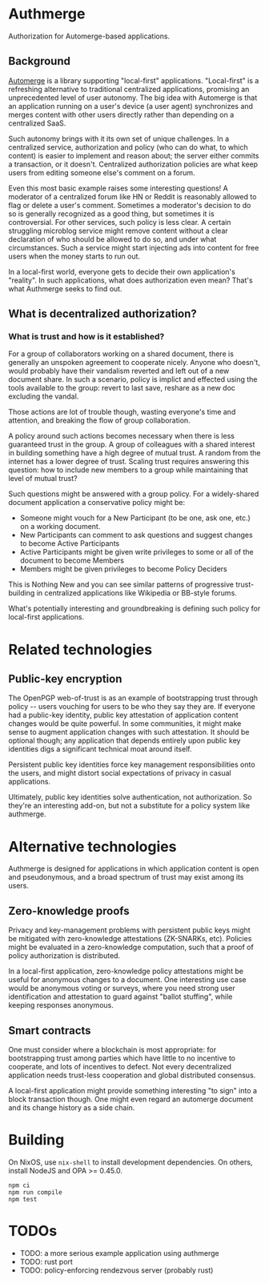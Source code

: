 # Authmerge

Authorization for Automerge-based applications.

## Background

[Automerge](https://automerge.org) is a library supporting "local-first" applications. "Local-first" is a refreshing alternative to traditional centralized applications, promising an unprecedented level of user autonomy. The big idea with Automerge is that an application running on a user's device (a user agent) synchronizes and merges content with other users directly rather than depending on a centralized SaaS.

Such autonomy brings with it its own set of unique challenges. In a centralized service, authorization and policy (who can do what, to which content) is easier to implement and reason about; the server either commits a transaction, or it doesn't. Centralized authorization policies are what keep users from editing someone else's comment on a forum.

Even this most basic example raises some interesting questions! A moderator of a centralized forum like HN or Reddit is reasonably allowed to flag or delete a user's comment. Sometimes a moderator's decision to do so is generally recognized as a good thing, but sometimes it is controversial. For other services, such policy is less clear. A certain struggling microblog service might remove content without a clear declaration of who should be allowed to do so, and under what circumstances. Such a service might start injecting ads into content for free users when the money starts to run out.

In a local-first world, everyone gets to decide their own application's "reality". In such applications, what does authorization even mean? That's what Authmerge seeks to find out.

## What is decentralized authorization?

### What is trust and how is it established?

For a group of collaborators working on a shared document, there is generally an unspoken agreement to cooperate nicely. Anyone who doesn't, would probably have their vandalism reverted and left out of a new document share. In such a scenario, policy is implict and effected using the tools available to the group: revert to last save, reshare as a new doc excluding the vandal.

Those actions are lot of trouble though, wasting everyone's time and attention, and breaking the flow of group collaboration.

A policy around such actions becomes necessary when there is less guaranteed trust in the group. A group of colleagues with a shared interest in building something have a high degree of mutual trust. A random from the internet has a lower degree of trust. Scaling trust requires answering this question: how to include new members to a group while maintaining that level of mutual trust?

Such questions might be answered with a group policy. For a widely-shared document application a conservative policy might be:

- Someone might vouch for a New Participant (to be one, ask one, etc.) on a working document.
- New Participants can comment to ask questions and suggest changes to become Active Participants
- Active Participants might be given write privileges to some or all of the document to become Members
- Members might be given privileges to become Policy Deciders

This is Nothing New and you can see similar patterns of progressive trust-building in centralized applications like Wikipedia or BB-style forums.

What's potentially interesting and groundbreaking is defining such policy for local-first applications.

# Related technologies

## Public-key encryption

The OpenPGP web-of-trust is as an example of bootstrapping trust through policy -- users vouching for users to be who they say they are. If everyone had a public-key identity, public key attestation of application content changes would be quite powerful. In some communities, it might make sense to augment application changes with such attestation. It should be optional though; any application that depends entirely upon public key identities digs a significant technical moat around itself.

Persistent public key identities force key management responsibilities onto the users, and might distort social expectations of privacy in casual applications.

Ultimately, public key identities solve authentication, not authorization. So they're an interesting add-on, but not a substitute for a policy system like authmerge.

# Alternative technologies

Authmerge is designed for applications in which application content is open and pseudonymous, and a broad spectrum of trust may exist among its users.

## Zero-knowledge proofs

Privacy and key-management problems with persistent public keys might be mitigated with zero-knowledge attestations (ZK-SNARKs, etc). Policies might be evaluated in a zero-knowledge computation, such that a proof of policy authorization is distributed.

In a local-first application, zero-knowledge policy attestations might be useful for anonymous changes to a document. One interesting use case would be anonymous voting or surveys, where you need strong user identification and attestation to guard against "ballot stuffing", while keeping responses anonymous.

## Smart contracts

One must consider where a blockchain is most appropriate: for bootstrapping trust among parties which have little to no incentive to cooperate, and lots of incentives to defect. Not every decentralized application needs trust-less cooperation and global distributed consensus.

A local-first application might provide something interesting "to sign" into a block transaction though. One might even regard an automerge document and its change history as a side chain.

# Building

On NixOS, use `nix-shell` to install development dependencies. On others, install NodeJS and OPA >= 0.45.0.

    npm ci
    npm run compile
    npm test

# TODOs

- TODO: a more serious example application using authmerge
- TODO: rust port
- TODO: policy-enforcing rendezvous server (probably rust)
